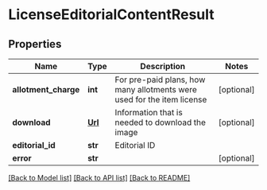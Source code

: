 # LicenseEditorialContentResult

## Properties
Name | Type | Description | Notes
------------ | ------------- | ------------- | -------------
**allotment_charge** | **int** | For pre-paid plans, how many allotments were used for the item license | [optional] 
**download** | [**Url**](Url.md) | Information that is needed to download the image | [optional] 
**editorial_id** | **str** | Editorial ID | 
**error** | **str** |  | [optional] 

[[Back to Model list]](../README.md#documentation-for-models) [[Back to API list]](../README.md#documentation-for-api-endpoints) [[Back to README]](../README.md)


